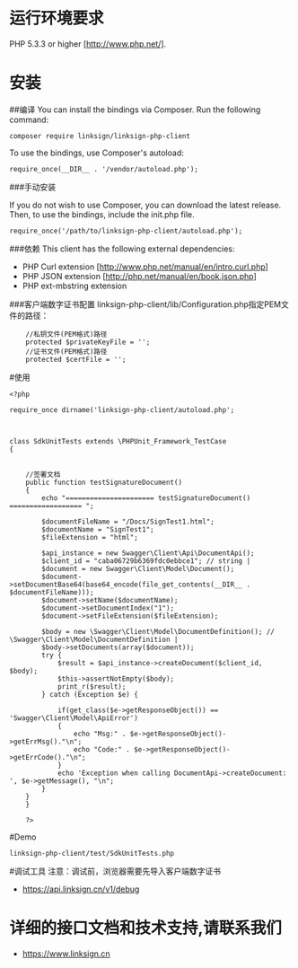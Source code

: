 # 运行环境要求
PHP 5.3.3 or higher [http://www.php.net/].

# 安装
##编译
You can install the bindings via Composer. Run the following command:
```
composer require linksign/linksign-php-client
```
To use the bindings, use Composer's autoload:
```
require_once(__DIR__ . '/vendor/autoload.php');
```
###手动安装

If you do not wish to use Composer, you can download the latest release. Then, to use the bindings, include the init.php file.
```
require_once('/path/to/linksign-php-client/autoload.php');
```
###依赖
This client has the following external dependencies:

* PHP Curl extension [http://www.php.net/manual/en/intro.curl.php]
* PHP JSON extension [http://php.net/manual/en/book.json.php]
* PHP ext-mbstring extension

###客户端数字证书配置
linksign-php-client/lib/Configuration.php指定PEM文件的路径：
```
	//私钥文件(PEM格式)路径
	protected $privateKeyFile = '';
	//证书文件(PEM格式)路径
	protected $certFile = '';
```
#使用
```
<?php
 
require_once dirname('linksign-php-client/autoload.php';

 

class SdkUnitTests extends \PHPUnit_Framework_TestCase
{
	 

	//签署文档
	public function testSignatureDocument()
    {
		echo "====================== testSignatureDocument() ================== ";

		$documentFileName = "/Docs/SignTest1.html";
		$documentName = "SignTest1";
		$fileExtension = "html";

		$api_instance = new Swagger\Client\Api\DocumentApi();
		$client_id = "caba06729b6369fdc0ebbce1"; // string | 
		$document = new Swagger\Client\Model\Document();
		$document->setDocumentBase64(base64_encode(file_get_contents(__DIR__ . $documentFileName)));
		$document->setName($documentName);
		$document->setDocumentIndex("1");
		$document->setFileExtension($fileExtension);

		$body = new \Swagger\Client\Model\DocumentDefinition(); // \Swagger\Client\Model\DocumentDefinition | 
		$body->setDocuments(array($document));
 		try { 
			$result = $api_instance->createDocument($client_id, $body);
			$this->assertNotEmpty($body);
			print_r($result);
		} catch (Exception $e) {

 			if(get_class($e->getResponseObject()) == 'Swagger\Client\Model\ApiError')
			{
				echo "Msg:" . $e->getResponseObject()->getErrMsg()."\n";
				echo "Code:" . $e->getResponseObject()->getErrCode()."\n";
			}
			echo 'Exception when calling DocumentApi->createDocument: ', $e->getMessage(), "\n";
		}
    }
    }
    
    ?>
```
#Demo
```
linksign-php-client/test/SdkUnitTests.php
```
#调试工具
注意：调试前，浏览器需要先导入客户端数字证书
* https://api.linksign.cn/v1/debug

# 详细的接口文档和技术支持,请联系我们
* https://www.linksign.cn
